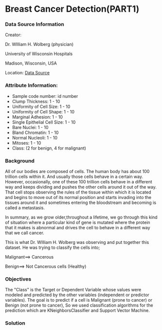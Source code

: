 # Breast Cancer Detection(PART1)

### Data Source Information

Creator:

Dr. WIlliam H. Wolberg (physician)

University of Wisconsin Hospitals

Madison, Wisconsin, USA

Location: [Data Source](https://archive.ics.uci.edu/dataset/15/breast+cancer+wisconsin+original)


### Attribute Information:

- Sample code number: id number
- Clump Thickness: 1 - 10
- Uniformity of Cell Size: 1 - 10
- Uniformity of Cell Shape: 1 - 10
- Marginal Adhesion: 1 - 10
- Single Epithelial Cell Size: 1 - 10
- Bare Nuclei: 1 - 10
- Bland Chromatin: 1 - 10
- Normal Nucleoli: 1 - 10
- Mitoses: 1 - 10
- Class: (2 for benign, 4 for malignant)

### Background

All of our bodies are composed of cells. The human body has about 100 trillion cells within it. And usually those cells behave in a certain way. However, occasionally, one of these 100 trillion cells behave in a different way and keeps dividing and pushes the other cells around it out of the way. That cell stops observing the rules of the tissue within which it is located and begins to move out of its normal position and starts invading into the tissues around it and sometimes entering the bloodstream and becoming is called a metastasis.

In summary, as we grow older,throughout a lifetime, we go through this kind of situation where a particular kind of gene is mutated where the protein that it makes is abnormal and drives the cell to behave in a different way that we call cancer.

This is what Dr. WIlliam H. Wolberg was observing and put together this dataset. He was trying to classify the cells into;

Malignant==> Cancerous  

Benign==> Not Cancerous cells (Healthy)



### Objectives 

The "Class" is the Target or Dependent Variable whose values were modeled and predicted by the other variables (independent or predictor variables).  The goal is to predict if a cell is Malignant (prone to cancer) or Benign (not prone to cancer), So we used classification algorithms for the prediction which are KNeighborsClassifier and Support Vector Machine. 


### Solution





